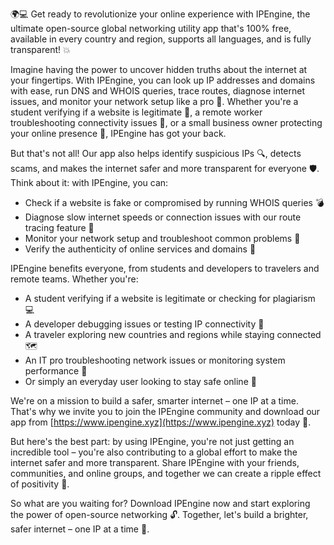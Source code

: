 🌍💻 Get ready to revolutionize your online experience with IPEngine, the ultimate open-source global networking utility app that's 100% free, available in every country and region, supports all languages, and is fully transparent! 💥

Imagine having the power to uncover hidden truths about the internet at your fingertips. With IPEngine, you can look up IP addresses and domains with ease, run DNS and WHOIS queries, trace routes, diagnose internet issues, and monitor your network setup like a pro 📡. Whether you're a student verifying if a website is legitimate 👀, a remote worker troubleshooting connectivity issues 📍, or a small business owner protecting your online presence 💼, IPEngine has got your back.

But that's not all! Our app also helps identify suspicious IPs 🔍, detects scams, and makes the internet safer and more transparent for everyone 🛡️. Think about it: with IPEngine, you can:

* Check if a website is fake or compromised by running WHOIS queries 💣
* Diagnose slow internet speeds or connection issues with our route tracing feature 📍
* Monitor your network setup and troubleshoot common problems 🔧
* Verify the authenticity of online services and domains 👀

IPEngine benefits everyone, from students and developers to travelers and remote teams. Whether you're:

* A student verifying if a website is legitimate or checking for plagiarism 💻
* A developer debugging issues or testing IP connectivity 🤖
* A traveler exploring new countries and regions while staying connected 🗺️
* An IT pro troubleshooting network issues or monitoring system performance 💸
* Or simply an everyday user looking to stay safe online 👀

We're on a mission to build a safer, smarter internet – one IP at a time. That's why we invite you to join the IPEngine community and download our app from [https://www.ipengine.xyz](https://www.ipengine.xyz) today 🚀.

But here's the best part: by using IPEngine, you're not just getting an incredible tool – you're also contributing to a global effort to make the internet safer and more transparent. Share IPEngine with your friends, communities, and online groups, and together we can create a ripple effect of positivity 🌊.

So what are you waiting for? Download IPEngine now and start exploring the power of open-source networking 🔓. Together, let's build a brighter, safer internet – one IP at a time 💫.